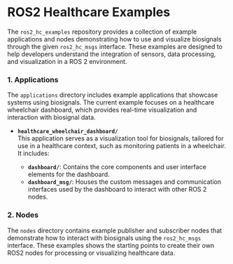 # ROS2 Healthcare Examples

The `ros2_hc_examples` repository provides a collection of example applications and nodes demonstrating how to use and visualize biosignals through the given `ros2_hc_msgs` interface. These examples are designed to help developers understand the integration of sensors, data processing, and visualization in a ROS 2 environment.

### 1. Applications

The `applications` directory includes example applications that showcase systems using biosignals. The current example focuses on a healthcare wheelchair dashboard, which provides real-time visualization and interaction with biosignal data.

- **`healthcare_wheelchair_dashboard/`**  
  This application serves as a visualization tool for biosignals, tailored for use in a healthcare context, such as monitoring patients in a wheelchair. It includes:
  
  - **`dashboard/`**: Contains the core components and user interface elements for the dashboard.
  - **`dashboard_msg/`**: Houses the custom messages and communication interfaces used by the dashboard to interact with other ROS 2 nodes.

### 2. Nodes

The `nodes` directory contains example publisher and subscriber nodes that demonstrate how to interact with biosignals using the `ros2_hc_msgs` interface. These examples shows the starting points to create their own ROS2 nodes for processing or visualizing healthcare data.

